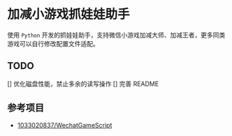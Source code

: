# 加减小游戏抓娃娃助手
使用 `Python` 开发的抓娃娃助手，支持微信小游戏加减大师、加减王者，更多同类游戏可以自行修改配置文件适配。

## TODO
[] 优化磁盘性能，禁止多余的读写操作
[] 完善 README

## 参考项目
- [1033020837/WechatGameScript](https://github.com/1033020837/WechatGameScript)